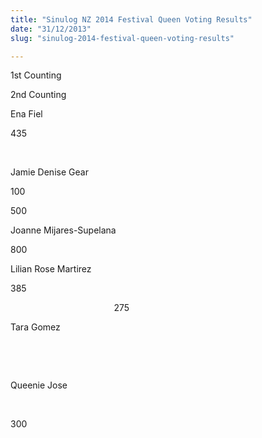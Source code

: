 ```yaml
---
title: "Sinulog NZ 2014 Festival Queen Voting Results"
date: "31/12/2013"
slug: "sinulog-2014-festival-queen-voting-results"

---
```


  

1st Counting

2nd Counting

Ena Fiel

435

 

Jamie Denise Gear

100

500

Joanne Mijares-Supelana

800

Lilian Rose Martirez

385

                                          275

Tara Gomez

 

 

Queenie Jose

 

300